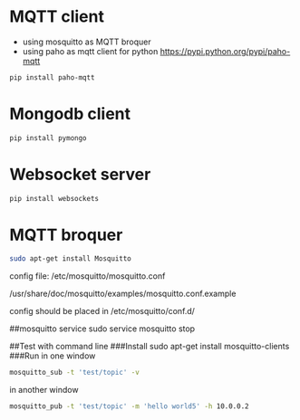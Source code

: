 # MQTT client
- using mosquitto as MQTT broquer
- using paho as mqtt client for python
https://pypi.python.org/pypi/paho-mqtt
```bash
pip install paho-mqtt
```
# Mongodb client
```bash
pip install pymongo
```
# Websocket server
```bash
pip install websockets
```

# MQTT broquer
```bash
sudo apt-get install Mosquitto
```
config file: /etc/mosquitto/mosquitto.conf

/usr/share/doc/mosquitto/examples/mosquitto.conf.example

config should be placed in	/etc/mosquitto/conf.d/

##mosquitto service
sudo service mosquitto stop

##Test with command line
###Install
sudo apt-get install mosquitto-clients	
###Run
in one window
```bash
mosquitto_sub -t 'test/topic' -v
```
in another window
```bash
mosquitto_pub -t 'test/topic' -m 'hello world5' -h 10.0.0.2
```

